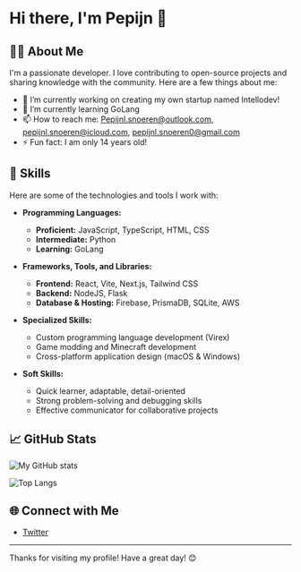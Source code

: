 # Hi there, I'm Pepijn 👋

## 👨‍💻 About Me

I'm a passionate developer. I love contributing to open-source projects and sharing knowledge with the community. Here are a few things about me:

- 🔭 I’m currently working on creating my own startup named Intellodev!
- 🌱 I’m currently learning GoLang
- 📫 How to reach me: Pepijnl.snoeren@outlook.com, pepijnl.snoeren@icloud.com, pepijnl.snoeren0@gmail.com
- ⚡ Fun fact: I am only 14 years old!

## 🚀 Skills

Here are some of the technologies and tools I work with:

- **Programming Languages:**  
  - **Proficient:** JavaScript, TypeScript, HTML, CSS  
  - **Intermediate:** Python  
  - **Learning:** GoLang

- **Frameworks, Tools, and Libraries:**  
  - **Frontend:** React, Vite, Next.js, Tailwind CSS  
  - **Backend:** NodeJS, Flask  
  - **Database & Hosting:** Firebase, PrismaDB, SQLite, AWS
  
- **Specialized Skills:**  
  - Custom programming language development (Virex)  
  - Game modding and Minecraft development  
  - Cross-platform application design (macOS & Windows)
  
- **Soft Skills:**  
  - Quick learner, adaptable, detail-oriented  
  - Strong problem-solving and debugging skills  
  - Effective communicator for collaborative projects

## 📈 GitHub Stats

![My GitHub stats](https://github-readme-stats.vercel.app/api?username=IAmThePSL&show_icons=true&theme=radical)

![Top Langs](https://github-readme-stats.vercel.app/api/top-langs/?username=IAmThePSL&layout=compact&theme=radical)

## 🌐 Connect with Me
- [Twitter](https://x.com/da_psl)
---

Thanks for visiting my profile! Have a great day! 😊
